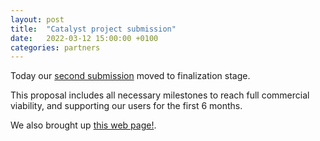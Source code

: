 ```yaml
---
layout: post
title:  "Catalyst project submission"
date:   2022-03-12 15:00:00 +0100
categories: partners
---
```


Today our [second submission](https://cardano.ideascale.com/c/idea/396549)
moved to finalization stage.

This proposal includes all necessary milestones to reach full commercial viability, and supporting our users for the first 6 months.

We also brought up [this web page!](https://streamcardano.com).
